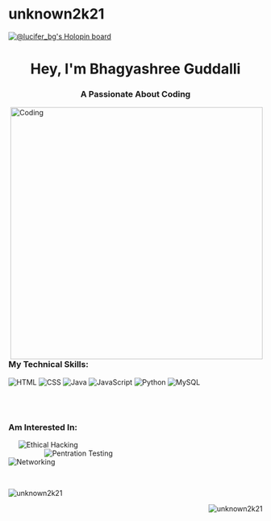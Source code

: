 # unknown2k21

[![@lucifer_bg's Holopin board](https://holopin.io/api/user/board?user=lucifer_bg)](https://holopin.io/@lucifer_bg)

<h1 align="center">Hey, I'm Bhagyashree Guddalli </h1>
<h3 align="center">A Passionate About Coding </h3>
<img align="right" alt="Coding" width="500" src="https://camo.githubusercontent.com/5ddf73ad3a205111cf8c686f687fc216c2946a75005718c8da5b837ad9de78c9/68747470733a2f2f7468756d62732e6766796361742e636f6d2f4576696c4e657874446576696c666973682d736d616c6c2e676966" />

<br> 
<br>
<br>

<h3 align="left">My Technical Skills:</h3>
<p align="left">
    
 <img alt="HTML" src="https://img.shields.io/badge/html-%23E34F26.svg?&style=for-the-badge&logo=html&logoColor=white" />
 <img alt="CSS" src="https://img.shields.io/badge/css-%231572B6.svg?&style=for-the-badge&logo=css3&logoColor=white" />
 <img alt="Java" src="https://img.shields.io/badge/java-%23ED8B00.svg?&style=for-the-badge&logo=java&logoColor=white" />

 
 <img alt="JavaScript" src="https://img.shields.io/badge/javascript-%23E34F26.svg?&style=for-the-badge&logo=javascript&logoColor=white" /> 
 <img alt="Python" src="https://img.shields.io/badge/python-%2314354C.svg?style=for-the-badge&logo=python&logoColor=white" />
 <img alt="MySQL" src="https://img.shields.io/badge/MySQL-00000F?style=for-the-badge&logo=mysql&logoColor=white" />
  
</p>
<br>
<br>
<h3 align="left">Am Interested In:</h3>
<p align="left">

&nbsp;&nbsp; &nbsp;&nbsp;<img alt="Ethical Hacking" src="https://img.shields.io/badge/ethicalhacking-%23E34F26.svg?&style=for-the-badge&logo=ethical&logoColor=white" /> 
<br>
 &nbsp;&nbsp;&nbsp;&nbsp;&nbsp;&nbsp;&nbsp;&nbsp;&nbsp;&nbsp;&nbsp;&nbsp;&nbsp;&nbsp;&nbsp;&nbsp;&nbsp;&nbsp;<img alt="Pentration Testing" src="https://img.shields.io/badge/pentrationtesting-%231572B6.svg?&style=for-the-badge&logo=pentration&logoColor=white" /> 
<br>
 <img alt="Networking" src="https://img.shields.io/badge/networking-%23ED8B00.svg?&style=for-the-badge&logo=networking&logoColor=white" />

 </p>
 <br>

<p>&nbsp;<img align="left" src="https://github-readme-stats.vercel.app/api?username=unknown2k21&show_icons=true&locale=en" alt="unknown2k21" /></p>

<p><img align="right" src="https://github-readme-streak-stats.herokuapp.com/?user=unknown2k21&" alt="unknown2k21" /></p>
